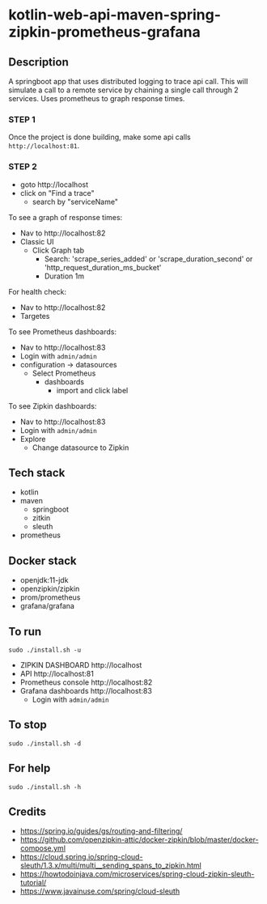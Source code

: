 # kotlin-web-api-maven-spring-zipkin-prometheus-grafana

## Description
A springboot app that uses distributed logging
to trace api call. This will simulate a call
to a remote service by chaining a single call
through 2 services.
Uses prometheus to graph response times.

### STEP 1
Once the project is done building, make
some api calls `http://localhost:81`.

### STEP 2
- goto http://localhost
- click on "Find a trace"
  - search by "serviceName"

To see a graph of response times:
- Nav to http://localhost:82
- Classic UI
  - Click Graph tab
    - Search: 'scrape_series_added'
      or 'scrape_duration_second'
      or 'http_request_duration_ms_bucket'
    - Duration 1m

For health check:
- Nav to http://localhost:82
- Targetes

To see Prometheus dashboards:
- Nav to http://localhost:83
- Login with `admin/admin`
- configuration -> datasources
  - Select Prometheus
    - dashboards
      - import and click label

To see Zipkin dashboards:
- Nav to http://localhost:83
- Login with `admin/admin`
- Explore
  - Change datasource to Zipkin

## Tech stack
- kotlin
- maven
  - springboot
  - zitkin
  - sleuth
- prometheus

## Docker stack
- openjdk:11-jdk
- openzipkin/zipkin
- prom/prometheus
- grafana/grafana

## To run
`sudo ./install.sh -u`
- ZIPKIN DASHBOARD http://localhost
- API http://localhost:81
- Prometheus console http://localhost:82
- Grafana dashboards http://localhost:83
  - Login with `admin/admin`

## To stop
`sudo ./install.sh -d`

## For help
`sudo ./install.sh -h`

## Credits
- https://spring.io/guides/gs/routing-and-filtering/
- https://github.com/openzipkin-attic/docker-zipkin/blob/master/docker-compose.yml
- https://cloud.spring.io/spring-cloud-sleuth/1.3.x/multi/multi__sending_spans_to_zipkin.html
- https://howtodoinjava.com/microservices/spring-cloud-zipkin-sleuth-tutorial/
- https://www.javainuse.com/spring/cloud-sleuth
